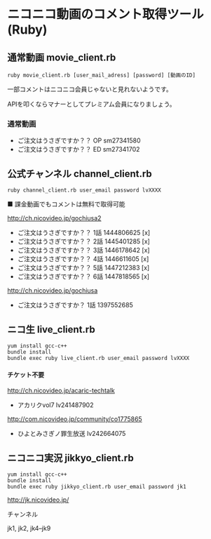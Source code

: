 # ニコニコ動画のコメント取得ツール (Ruby)

## 通常動画 movie_client.rb

```
ruby movie_client.rb [user_mail_adress] [password] [動画のID]
```

一部コメントはニコニコ会員じゃないと見れないようです。

APIを叩くならマナーとしてプレミアム会員になりましょう。

### 通常動画

* ご注文はうさぎですか？？ OP sm27341580
* ご注文はうさぎですか？？ ED sm27341702


## 公式チャンネル channel_client.rb

```
ruby channel_client.rb user_email password lvXXXX
```


■ 課金動画でもコメントは無料で取得可能

http://ch.nicovideo.jp/gochiusa2

* ご注文はうさぎですか？？ 1話 1444806625 [x]
* ご注文はうさぎですか？？ 2話 1445401285 [x]
* ご注文はうさぎですか？？ 3話 1446178642 [x]
* ご注文はうさぎですか？？ 4話 1446611605 [x]
* ご注文はうさぎですか？？ 5話 1447212383 [x]
* ご注文はうさぎですか？？ 6話 1447818565 [x]

http://ch.nicovideo.jp/gochiusa

* ご注文はうさぎですか？ 1話 1397552685

## ニコ生 live_client.rb

```
yum install gcc-c++
bundle install
bundle exec ruby live_client.rb user_email password lvXXXX
```

#### チケット不要

http://ch.nicovideo.jp/acaric-techtalk

* アカリクvol7 lv241487902

http://com.nicovideo.jp/community/co1775865

* ひよとみさぎノ罪生放送 lv242664075



## ニコニコ実況 jikkyo_client.rb

```
yum install gcc-c++
bundle install
bundle exec ruby jikkyo_client.rb user_email password jk1
```

http://jk.nicovideo.jp/

チャンネル

jk1, jk2, jk4–jk9